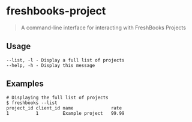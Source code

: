 # freshbooks-project 

> A command-line interface for interacting with FreshBooks Projects

## Usage

    --list, -l - Display a full list of projects
    --help, -h - Display this message


## Examples

    # Displaying the full list of projects
    $ freshbooks --list
    project_id client_id name              rate                                     
    1          1         Example project   99.99                                    


